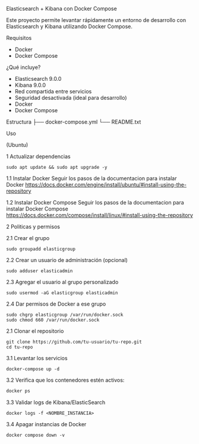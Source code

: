 Elasticsearch + Kibana con Docker Compose

Este proyecto permite levantar rápidamente un entorno de desarrollo con Elasticsearch y Kibana utilizando Docker Compose.

Requisitos
- Docker
- Docker Compose

¿Qué incluye?
- Elasticsearch 9.0.0
- Kibana 9.0.0
- Red compartida entre servicios
- Seguridad desactivada (ideal para desarrollo)
- Docker
- Docker Compose

Estructura
├── docker-compose.yml
└── README.txt

Uso

(Ubuntu)

1 Actualizar dependencias
```
sudo apt update && sudo apt upgrade -y
```

1.1 Instalar Docker
Seguir los pasos de la documentacion para instalar Docker
https://docs.docker.com/engine/install/ubuntu/#install-using-the-repository


1.2 Instalar Docker Compose
Seguir los pasos de la documentacion para instalar Docker Compose
https://docs.docker.com/compose/install/linux/#install-using-the-repository


2 Politicas y permisos

2.1 Crear el grupo
```
sudo groupadd elasticgroup
```

2.2 Crear un usuario de administración (opcional)
```
sudo adduser elasticadmin
```

2.3 Agregar el usuario al grupo personalizado

```
sudo usermod -aG elasticgroup elasticadmin
```

2.4 Dar permisos de Docker a ese grupo
```
sudo chgrp elasticgroup /var/run/docker.sock
sudo chmod 660 /var/run/docker.sock
```

2.1 Clonar el repositorio
```shell
git clone https://github.com/tu-usuario/tu-repo.git
cd tu-repo
```

3.1 Levantar los servicios
```shell
docker-compose up -d
```

3.2 Verifica que los contenedores estén activos:
```bash
docker ps
```

3.3 Validar logs de Kibana/ElasticSearch
```shell
docker logs -f <NOMBRE_INSTANCIA>
```

3.4 Apagar instancias de Docker
```
docker compose down -v
```